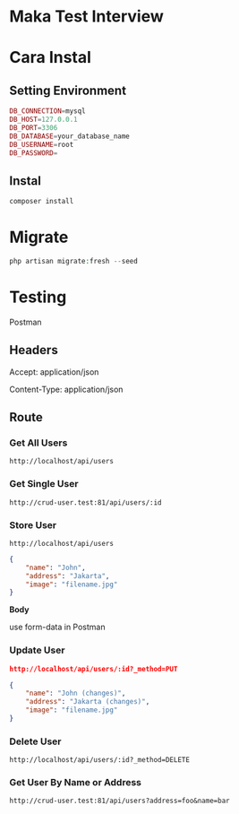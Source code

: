 # Maka Test Interview

# Cara Instal

## Setting Environment

```php
DB_CONNECTION=mysql
DB_HOST=127.0.0.1
DB_PORT=3306
DB_DATABASE=your_database_name
DB_USERNAME=root
DB_PASSWORD=
```

## Instal

```php
composer install
```

# Migrate

```php
php artisan migrate:fresh --seed
```

# Testing

Postman

## Headers

Accept: application/json

Content-Type: application/json

## Route

### Get All Users

```
http://localhost/api/users
```

### Get Single User

```
http://crud-user.test:81/api/users/:id
```

### Store User

```
http://localhost/api/users
```

```json
{
    "name": "John",
    "address": "Jakarta",
    "image": "filename.jpg"
}
```

**Body**

use form-data in Postman

### Update User

```json
http://localhost/api/users/:id?_method=PUT
```

```json
{
    "name": "John (changes)",
    "address": "Jakarta (changes)",
    "image": "filename.jpg"
}
```

### Delete User

```
http://localhost/api/users/:id?_method=DELETE
```

### Get User By Name or Address

```
http://crud-user.test:81/api/users?address=foo&name=bar
```
